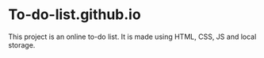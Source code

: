 # To-do-list.github.io
This project is an online to-do list. It is made using HTML, CSS, JS and local storage.
